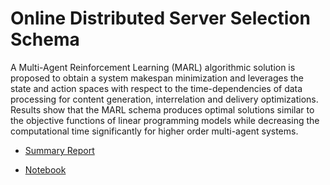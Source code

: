# Online Distributed Server Selection Schema
A Multi-Agent Reinforcement Learning (MARL) algorithmic solution is proposed to obtain a system makespan minimization and leverages the state and action spaces with respect to the time-dependencies of data processing for content generation, interrelation and delivery optimizations. Results show that the MARL schema produces optimal solutions similar to the objective functions of linear programming models while decreasing the computational time significantly for higher order multi-agent systems.

* [Summary Report](https://github.com/cdgphysics/Online-Distributed-Server-Selection-Schema/blob/3d3d26c93efaea9ae8e754281fe8b0e2ebb71d99/Summary%20Paper%20-%20MARL%20based%20Online%20Distributed%20Server%20Selection%20for%20Cloud-enhanced%20Crowdsourced%20Video%20Generation%20and%20Streaming.pdf)

* [Notebook](https://github.com/cdgphysics/Online-Distributed-Server-Selection-Schema/blob/3d3d26c93efaea9ae8e754281fe8b0e2ebb71d99/v2.0_Multi_Agent_Reinforcement_Learning_Online_Distributed_Server_Selection.ipynb)
